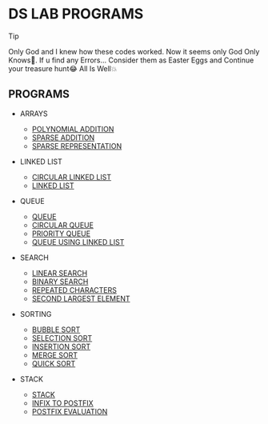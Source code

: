 # **DS LAB PROGRAMS**

> [!TIP]
> Only God and I knew how these codes worked.
> Now it seems only God Only Knows🥲.
> If u find any Errors... Consider them as Easter Eggs and Continue your treasure hunt😂
> All Is Well💥

## PROGRAMS

- ARRAYS
    - [POLYNOMIAL ADDITION](https://github.com/mightymonarch1438/DS-LAB-PERSONAL/blob/main/PROGRAMS/ARRAYS/poly_add.c)
    - [SPARSE ADDITION](https://github.com/mightymonarch1438/DS-LAB-PERSONAL/blob/main/PROGRAMS/ARRAYS/sparseAddition.c)
    - [SPARSE REPRESENTATION](https://github.com/mightymonarch1438/DS-LAB-PERSONAL/blob/main/PROGRAMS/ARRAYS/sparseMatrix.c)

- LINKED LIST
    - [CIRCULAR LINKED LIST](https://github.com/mightymonarch1438/DS-LAB-PERSONAL/blob/main/PROGRAMS/LINKED%20LIST/circularLinkedList.c)
    - [LINKED LIST](https://github.com/mightymonarch1438/DS-LAB-PERSONAL/blob/main/PROGRAMS/LINKED%20LIST/linkedList.c)

- QUEUE
    - [QUEUE](https://github.com/mightymonarch1438/DS-LAB-PERSONAL/blob/main/PROGRAMS/QUEUE/queue.c)
    - [CIRCULAR QUEUE](https://github.com/mightymonarch1438/DS-LAB-PERSONAL/blob/main/PROGRAMS/QUEUE/circularQueue.c)
    - [PRIORITY QUEUE](https://github.com/mightymonarch1438/DS-LAB-PERSONAL/blob/main/PROGRAMS/QUEUE/priorityQueue.c)
    - [QUEUE USING LINKED LIST](https://github.com/mightymonarch1438/DS-LAB-PERSONAL/blob/main/PROGRAMS/QUEUE/queueLinkedList.c)

- SEARCH
    - [LINEAR SEARCH](https://github.com/mightymonarch1438/DS-LAB-PERSONAL/blob/main/PROGRAMS/SEARCH/linearSearch.c)
    - [BINARY SEARCH](https://github.com/mightymonarch1438/DS-LAB-PERSONAL/blob/main/PROGRAMS/SEARCH/binarySearch.c)
    - [REPEATED CHARACTERS](https://github.com/mightymonarch1438/DS-LAB-PERSONAL/blob/main/PROGRAMS/SEARCH/repeatedCharactersInString.c)
    - [SECOND LARGEST ELEMENT](https://github.com/mightymonarch1438/DS-LAB-PERSONAL/blob/main/PROGRAMS/SEARCH/secondLargestElement.c)

- SORTING
    - [BUBBLE SORT](https://github.com/mightymonarch1438/DS-LAB-PERSONAL/blob/main/PROGRAMS/SORT/bubbleSort.c)
    - [SELECTION SORT](https://github.com/mightymonarch1438/DS-LAB-PERSONAL/blob/main/PROGRAMS/SORT/selectionSort.c)
    - [INSERTION SORT](https://github.com/mightymonarch1438/DS-LAB-PERSONAL/blob/main/PROGRAMS/SORT/insertionSort.c)
    - [MERGE SORT](https://github.com/mightymonarch1438/DS-LAB-PERSONAL/blob/main/PROGRAMS/SORT/mergeSort.c)
    - [QUICK SORT](https://github.com/mightymonarch1438/DS-LAB-PERSONAL/blob/main/PROGRAMS/SORT/quickSort.c)

- STACK
    - [STACK](https://github.com/mightymonarch1438/DS-LAB-PERSONAL/blob/main/PROGRAMS/STACK/stack.c)
    - [INFIX TO POSTFIX](https://github.com/mightymonarch1438/DS-LAB-PERSONAL/blob/main/PROGRAMS/STACK/infixToPostfix.c)
    - [POSTFIX EVALUATION](https://github.com/mightymonarch1438/DS-LAB-PERSONAL/blob/main/PROGRAMS/STACK/postfixEval.c)


